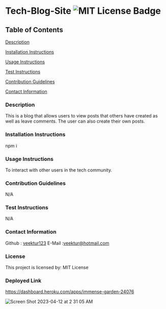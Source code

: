# Tech-Blog-Site ![MIT License Badge](https://img.shields.io/badge/License-MIT-green.svg)

## Table of Contents
[Description](#description)

[Installation Instructions](#installation-instructions)

[Usage Instructions](#usage-instructions)

[Test Instructions](#test-instructions)

[Contribution Guidelines](#contribution-guidelines)

[Contact Information](#contact-information)




### Description
This is a blog that allows users to view posts that others have created as well as leave comments. The user can also create their own posts.

### Installation Instructions
npm i

### Usage Instructions
To interact with other users in the tech community.

### Contribution Guidelines
N/A

### Test Instructions
N/A

### Contact Information
Github : [veektur123](https://github.com/veektur123/)
E-Mail :veektur@hotmail.com

### License
This project is licensed by: MIT License

### Deployed Link 
https://dashboard.heroku.com/apps/immense-garden-24076

![Screen Shot 2023-04-12 at 2 31 05 AM](https://user-images.githubusercontent.com/114003376/231317080-9981ef92-4744-4e6e-94ef-ddefe526efbe.png)

